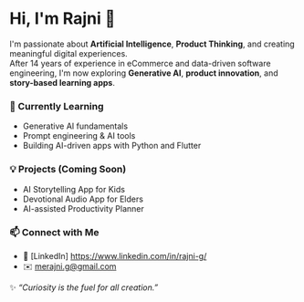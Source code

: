 # Hi, I'm Rajni 👋  

I'm passionate about **Artificial Intelligence**, **Product Thinking**, and creating meaningful digital experiences.  
After 14 years of experience in eCommerce and data-driven software engineering, I'm now exploring **Generative AI**, **product innovation**, and **story-based learning apps**.  

### 🌱 Currently Learning
- Generative AI fundamentals  
- Prompt engineering & AI tools  
- Building AI-driven apps with Python and Flutter  

### 💡 Projects (Coming Soon)
- AI Storytelling App for Kids  
- Devotional Audio App for Elders  
- AI-assisted Productivity Planner  

### 📫 Connect with Me
- 💼 [LinkedIn] https://www.linkedin.com/in/rajni-g/
- ✉️ merajni.g@gmail.com

✨ *“Curiosity is the fuel for all creation.”*
